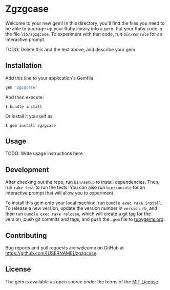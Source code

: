 # Zgzgcase

Welcome to your new gem! In this directory, you'll find the files you need to be able to package up your Ruby library into a gem. Put your Ruby code in the file `lib/zgzgcase`. To experiment with that code, run `bin/console` for an interactive prompt.

TODO: Delete this and the text above, and describe your gem

## Installation

Add this line to your application's Gemfile:

```ruby
gem 'zgzgcase'
```

And then execute:

    $ bundle install

Or install it yourself as:

    $ gem install zgzgcase

## Usage

TODO: Write usage instructions here

## Development

After checking out the repo, run `bin/setup` to install dependencies. Then, run `rake test` to run the tests. You can also run `bin/console` for an interactive prompt that will allow you to experiment.

To install this gem onto your local machine, run `bundle exec rake install`. To release a new version, update the version number in `version.rb`, and then run `bundle exec rake release`, which will create a git tag for the version, push git commits and tags, and push the `.gem` file to [rubygems.org](https://rubygems.org).

## Contributing

Bug reports and pull requests are welcome on GitHub at https://github.com/[USERNAME]/zgzgcase.


## License

The gem is available as open source under the terms of the [MIT License](https://opensource.org/licenses/MIT).
